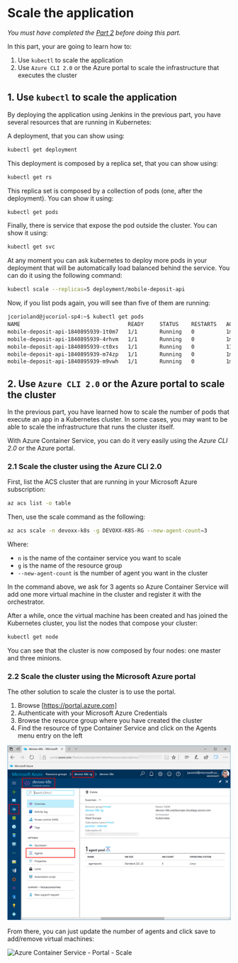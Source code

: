 # Scale the application

*You must have completed the [Part 2](https://github.com/jcorioland/mobile-deposit-api-devoxx2017/blob/master/README.md) before doing this part.*

In this part, your are going to learn how to:

1. Use `kubectl` to scale the application
2. Use `Azure CLI 2.0` or the Azure portal to scale the infrastructure that executes the cluster

## 1. Use `kubectl` to scale the application

By deploying the application using Jenkins in the previous part, you have several resources that are running in Kubernetes:

A deployment, that you can show using:

```bash
kubectl get deployment
```

This deployment is composed by a replica set, that you can show using:

```bash
kubectl get rs
```

This replica set is composed by a collection of pods (one, after the deployment). You can show it using:

```bash
kubectl get pods
```

Finally, there is service that expose the pod outside the cluster. You can show it using:

```bash
kubectl get svc
```

At any moment you can ask kubernetes to deploy more pods in your deployment that will be automatically load balanced behind the service. You can do it using the following command:

```bash
kubectl scale --replicas=5 deployment/mobile-deposit-api
```

Now, if you list pods again, you will see than five of them are running:

```bash
jcorioland@jucoriol-sp4:~$ kubectl get pods
NAME                                  READY     STATUS    RESTARTS   AGE
mobile-deposit-api-1840895939-1t0m7   1/1       Running   0          1m
mobile-deposit-api-1840895939-4rhvm   1/1       Running   0          1m
mobile-deposit-api-1840895939-ct0xs   1/1       Running   0          11m
mobile-deposit-api-1840895939-m74zp   1/1       Running   0          1m
mobile-deposit-api-1840895939-m9vwh   1/1       Running   0          1m
```

## 2. Use `Azure CLI 2.0` or the Azure portal to scale the cluster

In the previous part, you have learned how to scale the number of pods that execute an app in a Kubernetes cluster. In some cases, you may want to be able to scale the infrastructure that runs the cluster itself.

With Azure Container Service, you can do it very easily using the *Azure CLI 2.0* or the Azure portal.

### 2.1 Scale the cluster using the Azure CLI 2.0

First, list the ACS cluster that are running in your Microsoft Azure subscription:

```bash
az acs list -o table
```

Then, use the scale command as the following:

```bash
az acs scale -n devoxx-k8s -g DEVOXX-K8S-RG --new-agent-count=3
```

Where:

- `n` is the name of the container service you want to scale
- `g` is the name of the resource group
- `--new-agent-count` is the number of agent you want in the cluster

In the command above, we ask for 3 agents so Azure Container Service will add one more virtual machine in the cluster and register it with the orchestrator.

After a while, once the virtual machine has been created and has joined the Kubernetes cluster, you list the nodes that compose your cluster:

```bash
kubectl get node
```

You can see that the cluster is now composed by four nodes: one master and three minions.

### 2.2 Scale the cluster using the Microsoft Azure portal

The other solution to scale the cluster is to use the portal.

1. Browse [https://portal.azure.com]
2. Authenticate with your Microsoft Azure Credentials
3. Browse the resource group where you have created the cluster
4. Find the resource of type Container Service and click on the Agents menu entry on the left

![Azure Container Service - Portal - Scale](images/scale-portal.png)


From there, you can just update the number of agents and click save to add/remove virtual machines:

![Azure Container Service - Portal - Scale](images/acs-scale-node.png)

